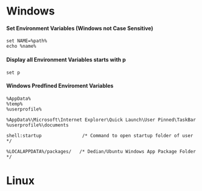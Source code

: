 # Windows
#### Set Environment Variables (Windows not Case Sensitive)
```
set NAME=%path%
echo %name%
```

#### Display all Environment Variables starts with p
```
set p
```

#### Windows Predfined Enviroment Variables
```
%AppData%
%temp%
%userprofile%

%AppData%\Microsoft\Internet Explorer\Quick Launch\User Pinned\TaskBar
%userprofile%\documents

shell:startup               /* Command to open startup folder of user */

%LOCALAPPDATA%/packages/   /* Dedian/Ubuntu Windows App Package Folder */
```
# Linux
